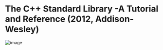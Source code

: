 # The C++ Standard Library -A Tutorial and Reference (2012, Addison-Wesley)
![image](https://github.com/xiays146/c-standard-libraries-NMJ/assets/48829659/464ef8cb-67b8-4e48-a43c-81c5fdbdf507)

